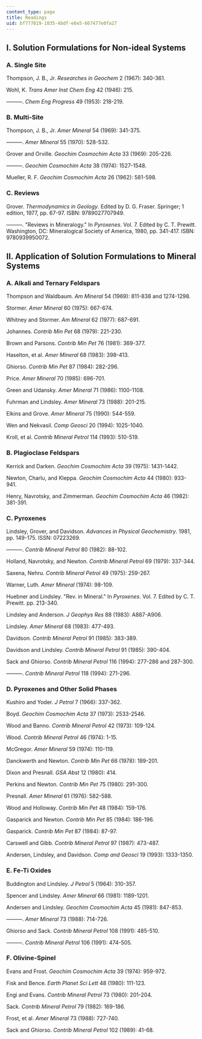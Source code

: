 ```yaml
---
content_type: page
title: Readings
uid: bf777819-1035-4bdf-e6e5-667477e0fa27
---
```


I. Solution Formulations for Non-ideal Systems
----------------------------------------------

### A. Single Site

Thompson, J. B., Jr. _Researches in Geochem_ 2 (1967): 340-361.

Wohl, K. _Trans Amer Inst Chem Eng_ 42 (1946): 215.

———. _Chem Eng Progress_ 49 (1953): 218-219.

### B. Multi-Site

Thompson, J. B., Jr. _Amer Mineral_ 54 (1969): 341-375.

———. _Amer Mineral_ 55 (1970): 528-532.

Grover and Orville. _Geochim Cosmochim Acta_ 33 (1969): 205-226.

———. _Geochim Cosmochim Acta_ 38 (1974): 1527-1548.

Mueller, R. F. _Geochim Cosmochim Acta_ 26 (1962): 581-598.

### C. Reviews

Grover. _Thermodynamics in Geology_. Edited by D. G. Fraser. Springer; 1 edition, 1977, pp. 67-97. ISBN: 9789027707949.

———. "Reviews in Mineralogy." In _Pyroxenes_. Vol. 7. Edited by C. T. Prewitt. Washington, DC: Mineralogical Society of America, 1980, pp. 341-417. ISBN: 9780939950072.

II. Application of Solution Formulations to Mineral Systems
-----------------------------------------------------------

### A. Alkali and Ternary Feldspars

Thompson and Waldbaum. _Am Mineral_ 54 (1969): 811-838 and 1274-1298.

Stormer. _Amer Mineral_ 60 (1975): 667-674.

Whitney and Stormer. _Am Mineral_ 62 (1977): 687-691.

Johannes. _Contrib Min Pet_ 68 (1979): 221-230.

Brown and Parsons. _Contrib Min Pet_ 76 (1981): 369-377.

Haselton, et al. _Amer Mineral_ 68 (1983): 398-413.

Ghiorso. _Contrib Min Pet_ 87 (1984): 282-296.

Price. _Amer Mineral_ 70 (1985): 696-701.

Green and Udansky. _Amer Mineral_ 71 (1986): 1100-1108.

Fuhrman and Lindsley. _Amer Mineral_ 73 (1988): 201-215.

Elkins and Grove. _Amer Mineral_ 75 (1990): 544-559.

Wen and Nekvasil. _Comp Geosci_ 20 (1994): 1025-1040.

Kroll, et al. _Contrib Mineral Petrol_ 114 (1993): 510-519.

### B. Plagioclase Feldspars

Kerrick and Darken. _Geochim Cosmochim Acta_ 39 (1975): 1431-1442.

Newton, Charlu, and Kleppa. _Geochim Cosmochim Acta_ 44 (1980): 933-941.

Henry, Navrotsky, and Zimmerman. _Geochim Cosmochim Acta_ 46 (1982): 381-391.

### C. Pyroxenes

Lindsley, Grover, and Davidson. _Advances in Physical Geochemistry_. 1981, pp. 149-175. ISSN: 07223269.

———. _Contrib Mineral Petrol_ 80 (1982): 88-102.

Holland, Navrotsky, and Newton. _Contrib Mineral Petrol_ 69 (1979): 337-344.

Saxena, Nehru. _Contrib Mineral Petrol_ 49 (1975): 259-267.

Warner, Luth. _Amer Mineral_ (1974): 98-109.

Huebner and Lindsley. "Rev. in Mineral." In _Pyroxenes_. Vol. 7. Edited by C. T. Prewitt. pp. 213-340.

Lindsley and Anderson. _J Geophys Res_ 88 (1983): A887-A906.

Lindsley. _Amer Mineral_ 68 (1983): 477-493.

Davidson. _Contrib Mineral Petrol_ 91 (1985): 383-389.

Davidson and Lindsley. _Contrib Mineral Petrol_ 91 (1985): 390-404.

Sack and Ghiorso. _Contrib Mineral Petrol_ 116 (1994): 277-286 and 287-300.

———. _Contrib Mineral Petrol_ 118 (1994): 271-296.

### D. Pyroxenes and Other Solid Phases

Kushiro and Yoder. _J Petrol_ 7 (1966): 337-362.

Boyd. _Geochim Cosmochim Acta_ 37 (1973): 2533-2546.

Wood and Banno. _Contrib Mineral Petrol_ 42 (1973): 109-124.

Wood. _Contrib Mineral Petrol_ 46 (1974): 1-15.

McGregor. _Amer Mineral_ 59 (1974): 110-119.

Danckwerth and Newton. _Contrib Min Pet_ 66 (1978): 189-201.

Dixon and Presnall. _GSA Abst_ 12 (1980): 414.

Perkins and Newton. _Contrib Min Pet_ 75 (1980): 291-300.

Presnall. _Amer Mineral_ 61 (1976): 582-588.

Wood and Holloway. _Contrib Min Pet_ 48 (1984): 159-176.

Gasparick and Newton. _Contrib Min Pet_ 85 (1984): 186-196.

Gasparick. _Contrib Min Pet_ 87 (1984): 87-97.

Carswell and Gibb. _Contrib Mineral Petrol_ 97 (1987): 473-487.

Andersen, Lindsley, and Davidson. _Comp and Geosci_ 19 (1993): 1333-1350.

### E. Fe-Ti Oxides

Buddington and Lindsley. _J Petrol_ 5 (1964): 310-357.

Spencer and Lindsley. _Amer Mineral_ 66 (1981): 1189-1201.

Andersen and Lindsley. _Geochim Cosmochim Acta_ 45 (1981): 847-853.

———. _Amer Mineral_ 73 (1988): 714-726.

Ghiorso and Sack. _Contrib Mineral Petrol_ 108 (1991): 485-510.

———. _Contrib Mineral Petrol_ 106 (1991): 474-505.

### F. Olivine-Spinel

Evans and Frost. _Geochim Cosmochim Acta_ 39 (1974): 959-972.

Fisk and Bence. _Earth Planet Sci Lett_ 48 (1980): 111-123.

Engi and Evans. _Contrib Mineral Petrol_ 73 (1980): 201-204.

Sack. _Contrib Mineral Petrol_ 79 (1982): 169-186.

Frost, et al. _Amer Mineral_ 73 (1988): 727-740.

Sack and Ghiorso. _Contrib Mineral Petrol_ 102 (1989): 41-68.